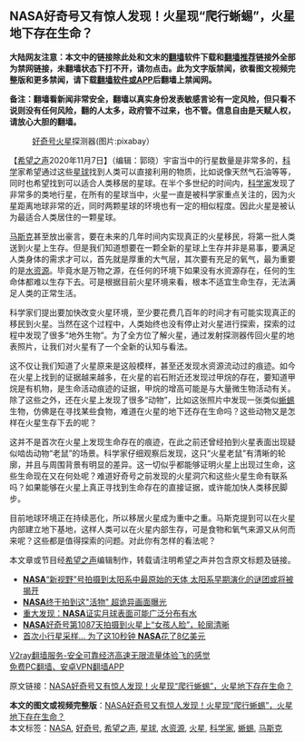  <h2>NASA好奇号又有惊人发现！火星现“爬行蜥蜴”，火星地下存在生命？</h2> <p class="notice"><b>大陆网友注意：本文中的链接除此处和文末的<a href="https://github.com/bannedbook/fanqiang" >翻墙</a>软件下载和<a href="https://github.com/killgcd/justmysocks/blob/master/README.md">翻墙推荐</a>链接外全部为禁网链接，未翻墙状态下打不开，请勿点击。此为文字版禁闻，欲看图文视频完整版和更多禁闻，请下载<a href="https://github.com/bannedbook/fanqiang">翻墙软件或APP</a>后翻墙上禁闻网。</p><p>备注：翻墙看新闻非常安全，翻墙以真实身份发表敏感言论有一定风险，但只看不说则没有任何风险，翻的人太多，政府管不过来，也不管。信息自由是天赋人权，请放心大胆的翻墙。</b></p>  <div class="entry"> <figure><figcaption><a href="https://www.bannedbook.org/bnews/tag/%E5%A5%BD%E5%A5%87%E5%8F%B7/" class="st_tag internal_tag" rel="tag" title="标签 好奇号 下的日志">好奇号</a><a href="https://www.bannedbook.org/bnews/tag/%e7%81%ab%e6%98%9f/" class="st_tag internal_tag" rel="tag" title="标签 火星 下的日志">火星</a>探测器(图片:pixabay）</figcaption></figure> <p>【<span class='wp_keywordlink_affiliate'><a href="https://www.soundofhope.org" title="希望之声" target="_blank">希望之声</a></span>2020年11月7日】（编辑：郭晓）宇宙当中的行星数量是非常多的，<span class='wp_keywordlink'><a href="https://www.bannedbook.org/forum11/topic309.html" title="禁片：“科学”的棍子" target="_blank">科学</a></span>家希望通过这些<a href="https://www.bannedbook.org/bnews/tag/%E6%98%9F%E7%90%83/" class="st_tag internal_tag" rel="tag" title="标签 星球 下的日志">星球</a>找到人类可以直接利用的物质，比如说像天然气石油等等，同时也希望找到可以适合人类移居的星球。在半个多世纪的时间内，<a href="https://www.bannedbook.org/bnews/tag/%e7%a7%91%e5%ad%a6%e5%ae%b6/" class="st_tag internal_tag" rel="tag" title="标签 科学家 下的日志">科学家</a>发现了非常多的类地行星，在所有的星球当中，火星一直是被科学家重点关注的，因为火星距离地球非常的近，同时两颗星球的环境也有一定的相似程度。因此火星是被认为最适合人类居住的一颗星球。</p> <p></p>  <p><a href="https://www.bannedbook.org/bnews/tag/%E9%A9%AC%E6%96%AF%E5%85%8B/" class="st_tag internal_tag" rel="tag" title="标签 马斯克 下的日志">马斯克</a>甚至放出豪言，要在未来的几年时间内实现真正的火星移民，将第一批人类送到火星上生存。但是我们知道想要在一颗全新的星球上生存并非是易事，要满足人类身体的需求才可以，首先就是厚重的大气层，其次要有充足的氧气，最为重要的是<a href="https://www.bannedbook.org/bnews/tag/%E6%B0%B4%E8%B5%84%E6%BA%90/" class="st_tag internal_tag" rel="tag" title="标签 水资源 下的日志">水资源</a>。毕竟水是万物之源，在任何的环境下如果没有水资源存在，任何的生命体都难以生存下去。可是根据目前火星环境来看，根本不适宜生命生存，无法满足人类的正常生活。</p> <p>科学家们提出要加快改变火星环境，至少要花费几百年的时间才有可能实现真正的移民到火星。当然在这个过程中，人类始终也没有停止对火星进行探索，探索的过程中发现了很多“地外生物”。为了全方位了解火星，通过发射探测器传回火星的地表照片，让我们对火星有了一个全新的认知与看法。</p>  <p>这不仅让我们知道了火星原来是这般模样，甚至还发现水资源流动过的痕迹。如今在火星上找到的证据越来越多，在火星的岩石附近还发现过甲烷的存在，要知道甲烷是有机物，是生命活动痕迹的证据，甲烷的增高可能是与大量微生物活动有关。除了这些之外，还在火星上发现了很多“动物”，比如这张照片中发现一张类似<a href="https://www.bannedbook.org/bnews/tag/%E8%9C%A5%E8%9C%B4/" class="st_tag internal_tag" rel="tag" title="标签 蜥蜴 下的日志">蜥蜴</a>生物，仿佛是在寻找某些食物，难道在火星的地下还存在生命吗？这些动物又是怎样在火星生存下去的呢？</p> <p></p>  <p>这并不是首次在火星上发现生命存在的痕迹，在此之前还曾经拍到火星表面出现疑似啮齿动物“老鼠”的场景。科学家仔细观察后发现，这只“火星老鼠”有清晰的轮廓，并且与周围背景有明显的差异。这一切似乎都能够证明火星上出现过生命，这些生命现在又在何处呢？难道好奇号之前发现的火星洞穴和这些火星生命有联系吗？如果能够在火星上真正寻找到生命存在的直接证据，或许能加快人类移民脚步。</p> <p></p>  <p>目前地球环境正在持续恶化，所以移居火星成为重中之重。马斯克提到可以在火星内部建立地下基地，这样人类可以在火星内部生存，可是食物和氧气来源又从何而来呢？这些都是值得探索的问题。对此你有怎样的看法呢？</p> <p>本文章或节目经<a href="https://www.bannedbook.org/bnews/tag/%e5%b8%8c%e6%9c%9b%e4%b9%8b%e5%a3%b0/" class="st_tag internal_tag" rel="tag" title="标签 希望之声 下的日志">希望之声</a>编辑制作，转载请注明希望之声并包含原文标题及链接。</p> <ul class='op-related-articles' title='相关阅读'> <li><a href='https://www.bannedbook.org/bnews/comments/20201106/1426463.html' target='_blank'><b>NASA</b>“新视野”号拍摄到太阳系中最原始的天体 太阳系早期演化的谜团或将被揭开</a></li> <li><a href='https://www.bannedbook.org/bnews/cnnews/20201101/1423782.html' target='_blank'><b>NASA</b>终于拍到这"活物" 超诡异画面曝光</a></li> <li><a href='https://www.bannedbook.org/bnews/comments/20201030/1422554.html' target='_blank'>重大发现：<b>NASA</b>证实月球表面可能广泛分布有水</a></li> <li><a href='https://www.bannedbook.org/bnews/comments/20201030/1422503.html' target='_blank'><b>NASA</b>好奇号第1087天拍摄到火星上“女孩人脸”，轮廓清晰</a></li> <li><a href='https://www.bannedbook.org/bnews/cnnews/20201024/1419541.html' target='_blank'>首次小行星采样… 为了这10秒钟 <b>NASA</b>花了8亿美元</a></li> </ul> <p class="texttj"> <a href="https://www.bannedbook.org/forum23/topic22702.html" target="_blank">V2ray翻墙服务-安全可靠经济高速无限流量体验飞的感觉</a><br/> <a href="https://github.com/bannedbook/fanqiang/wiki/%E7%A6%81%E9%97%BB%E7%BD%91%E5%AE%89%E5%8D%93%E7%BF%BB%E5%A2%99%E6%96%B0%E9%97%BBAPP" target="_blank">免费PC翻墙、安卓VPN翻墙APP</a></p><p>原文链接：<a class="src_link"  href="https://www.soundofhope.org/post/438814" target="_blank">NASA好奇号又有惊人发现！火星现“爬行蜥蜴”，火星地下存在生命？</a></p><a name='sharetosocial'></a>       <div><b>本文的图文或视频完整版</b>：<a href='https://www.bannedbook.org/bnews/comments/20201108/1427553.html'>NASA好奇号又有惊人发现！火星现“爬行蜥蜴”，火星地下存在生命？</a></div>  </div><!--END ENTRY--> <div class="postfooter"> <div>本文标签：<a href="https://www.bannedbook.org/bnews/tag/nasa/" rel="tag">NASA</a>, <a href="https://www.bannedbook.org/bnews/tag/%E5%A5%BD%E5%A5%87%E5%8F%B7/" rel="tag">好奇号</a>, <a href="https://www.bannedbook.org/bnews/tag/%e5%b8%8c%e6%9c%9b%e4%b9%8b%e5%a3%b0/" rel="tag">希望之声</a>, <a href="https://www.bannedbook.org/bnews/tag/%E6%98%9F%E7%90%83/" rel="tag">星球</a>, <a href="https://www.bannedbook.org/bnews/tag/%E6%B0%B4%E8%B5%84%E6%BA%90/" rel="tag">水资源</a>, <a href="https://www.bannedbook.org/bnews/tag/%e7%81%ab%e6%98%9f/" rel="tag">火星</a>, <a href="https://www.bannedbook.org/bnews/tag/%e7%a7%91%e5%ad%a6%e5%ae%b6/" rel="tag">科学家</a>, <a href="https://www.bannedbook.org/bnews/tag/%E8%9C%A5%E8%9C%B4/" rel="tag">蜥蜴</a>, <a href="https://www.bannedbook.org/bnews/tag/%E9%A9%AC%E6%96%AF%E5%85%8B/" rel="tag">马斯克</a></div>  </div><!--END POSTFOOTER--> 